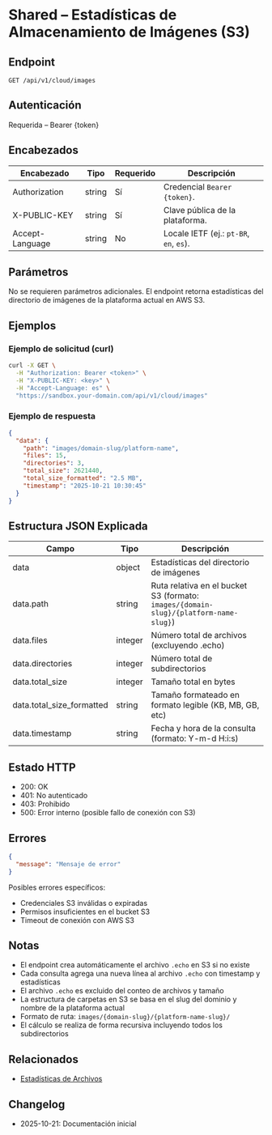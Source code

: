 # Shared – Estadísticas de Almacenamiento de Imágenes (S3)

## Endpoint

```
GET /api/v1/cloud/images
```

## Autenticación

Requerida – Bearer {token}

## Encabezados

| Encabezado       | Tipo   | Requerido | Descripción |
| ---------------- | ------ | --------- | ----------- |
| Authorization    | string | Sí | Credencial `Bearer {token}`. |
| X-PUBLIC-KEY     | string | Sí        | Clave pública de la plataforma. |
| Accept-Language  | string | No        | Locale IETF (ej.: `pt-BR`, `en`, `es`). |

## Parámetros

No se requieren parámetros adicionales. El endpoint retorna estadísticas del directorio de imágenes de la plataforma actual en AWS S3.

## Ejemplos

### Ejemplo de solicitud (curl)

```bash
curl -X GET \
  -H "Authorization: Bearer <token>" \
  -H "X-PUBLIC-KEY: <key>" \
  -H "Accept-Language: es" \
  "https://sandbox.your-domain.com/api/v1/cloud/images"
```

### Ejemplo de respuesta

```json
{
  "data": {
    "path": "images/domain-slug/platform-name",
    "files": 15,
    "directories": 3,
    "total_size": 2621440,
    "total_size_formatted": "2.5 MB",
    "timestamp": "2025-10-21 10:30:45"
  }
}
```

## Estructura JSON Explicada

| Campo | Tipo | Descripción |
| ----------- | ------- | ----------- |
| data        | object  | Estadísticas del directorio de imágenes |
| data.path   | string  | Ruta relativa en el bucket S3 (formato: `images/{domain-slug}/{platform-name-slug}`) |
| data.files  | integer | Número total de archivos (excluyendo .echo) |
| data.directories | integer | Número total de subdirectorios |
| data.total_size | integer | Tamaño total en bytes |
| data.total_size_formatted | string | Tamaño formateado en formato legible (KB, MB, GB, etc) |
| data.timestamp | string | Fecha y hora de la consulta (formato: Y-m-d H:i:s) |

## Estado HTTP

- 200: OK
- 401: No autenticado
- 403: Prohibido
- 500: Error interno (posible fallo de conexión con S3)

## Errores

```json
{
  "message": "Mensaje de error"
}
```

Posibles errores específicos:
- Credenciales S3 inválidas o expiradas
- Permisos insuficientes en el bucket S3
- Timeout de conexión con AWS S3

## Notas

- El endpoint crea automáticamente el archivo `.echo` en S3 si no existe
- Cada consulta agrega una nueva línea al archivo `.echo` con timestamp y estadísticas
- El archivo `.echo` es excluido del conteo de archivos y tamaño
- La estructura de carpetas en S3 se basa en el slug del dominio y nombre de la plataforma actual
- Formato de ruta: `images/{domain-slug}/{platform-name-slug}/`
- El cálculo se realiza de forma recursiva incluyendo todos los subdirectorios

## Relacionados

- [Estadísticas de Archivos](CloudFilesIndex.md)

## Changelog

- 2025-10-21: Documentación inicial
